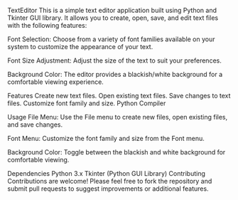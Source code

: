 TextEditor
This is a simple text editor application built using Python and Tkinter GUI library. It allows you to create, open, save, and edit text files with the following features:

Font Selection: Choose from a variety of font families available on your system to customize the appearance of your text.

Font Size Adjustment: Adjust the size of the text to suit your preferences.

Background Color: The editor provides a blackish/white background for a comfortable viewing experience.

Features
Create new text files.
Open existing text files.
Save changes to text files.
Customize font family and size.
Python Compiler

Usage
File Menu: Use the File menu to create new files, open existing files, and save changes.

Font Menu: Customize the font family and size from the Font menu.

Background Color: Toggle between the blackish and white background for comfortable viewing.

Dependencies
Python 3.x
Tkinter (Python GUI Library)
Contributing
Contributions are welcome! Please feel free to fork the repository and submit pull requests to suggest improvements or additional features.



